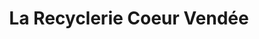 ---
title: "La Recyclerie Coeur Vendée"
url: /la-roche-sur-yon/la-recyclerie-coeur-vendee/
shop: Gebrauchtwaren
---